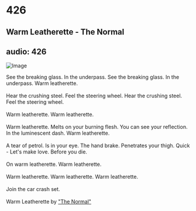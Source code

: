 # 426
## Warm Leatherette - The Normal
audio: 426
---

![Image](/assets/img/snd-426.png)

See the breaking glass. In the underpass. See the breaking glass. In the underpass. Warm leatherette.
<br /><br />
Hear the crushing steel. Feel the steering wheel. Hear the crushing steel. Feel the steering wheel.
<br /><br />
Warm leatherette. Warm leatherette.
<br /><br />
Warm leatherette. Melts on your burning flesh. You can see your reflection. In the luminescent dash. Warm leatherette.
<br /><br />
A tear of petrol. Is in your eye. The hand brake. Penetrates your thigh. Quick - Let's make love. Before you die.
<br /><br />
On warm leatherette. Warm leatherette.
<br /><br />
Warm leatherette. Warm leatherette. Warm leatherette.
<br /><br />
Join the car crash set.
<br /><br />
Warm Leatherette by <a href="http://en.wikipedia.org/wiki/Daniel_Miller_(music_producer)" target="_blank">"The Normal"</a>


